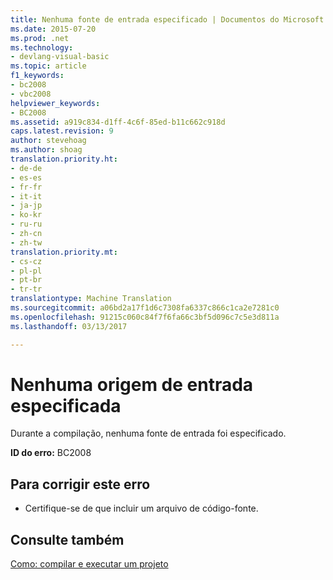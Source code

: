 ```yaml
---
title: Nenhuma fonte de entrada especificado | Documentos do Microsoft
ms.date: 2015-07-20
ms.prod: .net
ms.technology:
- devlang-visual-basic
ms.topic: article
f1_keywords:
- bc2008
- vbc2008
helpviewer_keywords:
- BC2008
ms.assetid: a919c834-d1ff-4c6f-85ed-b11c662c918d
caps.latest.revision: 9
author: stevehoag
ms.author: shoag
translation.priority.ht:
- de-de
- es-es
- fr-fr
- it-it
- ja-jp
- ko-kr
- ru-ru
- zh-cn
- zh-tw
translation.priority.mt:
- cs-cz
- pl-pl
- pt-br
- tr-tr
translationtype: Machine Translation
ms.sourcegitcommit: a06bd2a17f1d6c7308fa6337c866c1ca2e7281c0
ms.openlocfilehash: 91215c060c84f7f6fa66c3bf5d096c7c5e3d811a
ms.lasthandoff: 03/13/2017

---
```

# <a name="no-input-sources-specified"></a>Nenhuma origem de entrada especificada
Durante a compilação, nenhuma fonte de entrada foi especificado.  
  
 **ID do erro:** BC2008  
  
## <a name="to-correct-this-error"></a>Para corrigir este erro  
  
-   Certifique-se de que incluir um arquivo de código-fonte.  
  
## <a name="see-also"></a>Consulte também  
 [Como: compilar e executar um projeto](../../visual-basic/developing-apps/using-ide/how-to-compile-and-run-a-project.md)
